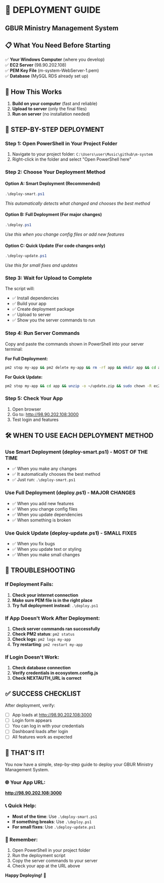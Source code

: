 # 🚀 DEPLOYMENT GUIDE
## GBUR Ministry Management System

## 📋 What You Need Before Starting

✅ **Your Windows Computer** (where you develop)  
✅ **EC2 Server** (98.90.202.108)  
✅ **PEM Key File** (m-system-WebServer-1.pem)  
✅ **Database** (MySQL RDS already set up)  

## 🎯 How This Works

1. **Build on your computer** (fast and reliable)
2. **Upload to server** (only the final files)
3. **Run on server** (no installation needed)

## 🚀 STEP-BY-STEP DEPLOYMENT

### Step 1: Open PowerShell in Your Project Folder
1. Navigate to your project folder: `C:\Users\user\Music\github\m-system`
2. Right-click in the folder and select "Open PowerShell here"

### Step 2: Choose Your Deployment Method

#### Option A: Smart Deployment (Recommended)
```powershell
.\deploy-smart.ps1
```
*This automatically detects what changed and chooses the best method*

#### Option B: Full Deployment (For major changes)
```powershell
.\deploy.ps1
```
*Use this when you change config files or add new features*

#### Option C: Quick Update (For code changes only)
```powershell
.\deploy-update.ps1
```
*Use this for small fixes and updates*

### Step 3: Wait for Upload to Complete
The script will:
- ✅ Install dependencies
- ✅ Build your app
- ✅ Create deployment package
- ✅ Upload to server
- ✅ Show you the server commands to run

### Step 4: Run Server Commands
Copy and paste the commands shown in PowerShell into your server terminal:

**For Full Deployment:**
```bash
pm2 stop my-app && pm2 delete my-app && rm -rf app && mkdir app && cd app && unzip -o ~/deployment.zip && sudo chown -R ec2-user:ec2-user /home/ec2-user/app && chmod -R 755 . && pm2 start ecosystem.config.js && pm2 save && rm ~/deployment.zip && pm2 status
```

**For Quick Update:**
```bash
pm2 stop my-app && cd app && unzip -o ~/update.zip && sudo chown -R ec2-user:ec2-user /home/ec2-user/app && chmod -R 755 . && pm2 start ecosystem.config.js && pm2 save && rm ~/update.zip && pm2 status
```

### Step 5: Check Your App
1. Open browser
2. Go to: http://98.90.202.108:3000
3. Test login and features

## 🛠️ WHEN TO USE EACH DEPLOYMENT METHOD

### Use Smart Deployment (deploy-smart.ps1) - **MOST OF THE TIME**
- ✅ When you make any changes
- ✅ It automatically chooses the best method
- ✅ Just run: `.\deploy-smart.ps1`

### Use Full Deployment (deploy.ps1) - **MAJOR CHANGES**
- ✅ When you add new features
- ✅ When you change config files
- ✅ When you update dependencies
- ✅ When something is broken

### Use Quick Update (deploy-update.ps1) - **SMALL FIXES**
- ✅ When you fix bugs
- ✅ When you update text or styling
- ✅ When you make small changes

## 🚨 TROUBLESHOOTING

### If Deployment Fails:
1. **Check your internet connection**
2. **Make sure PEM file is in the right place**
3. **Try full deployment instead**: `.\deploy.ps1`

### If App Doesn't Work After Deployment:
1. **Check server commands ran successfully**
2. **Check PM2 status**: `pm2 status`
3. **Check logs**: `pm2 logs my-app`
4. **Try restarting**: `pm2 restart my-app`

### If Login Doesn't Work:
1. **Check database connection**
2. **Verify credentials in ecosystem.config.js**
3. **Check NEXTAUTH_URL is correct**

## ✅ SUCCESS CHECKLIST

After deployment, verify:
- [ ] App loads at http://98.90.202.108:3000
- [ ] Login form appears
- [ ] You can log in with your credentials
- [ ] Dashboard loads after login
- [ ] All features work as expected

## 🎉 THAT'S IT!

You now have a simple, step-by-step guide to deploy your GBUR Ministry Management System.

### 🌐 Your App URL:
**http://98.90.202.108:3000**

### 📞 Quick Help:
- **Most of the time**: Use `.\deploy-smart.ps1`
- **If something breaks**: Use `.\deploy.ps1`
- **For small fixes**: Use `.\deploy-update.ps1`

### 🚀 Remember:
1. Open PowerShell in your project folder
2. Run the deployment script
3. Copy the server commands to your server
4. Check your app at the URL above

**Happy Deploying!** 🎯
